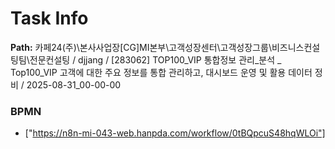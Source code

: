 # Task Info

**Path:** 카페24(주)\본사사업장\[CG]MI본부\고객성장센터\고객성장그룹\비즈니스컨설팅팀\전문컨설팅 / djjang / [283062] TOP100_VIP 통합정보 관리_분석 _ Top100_VIP 고객에 대한 주요 정보를 통합 관리하고, 대시보드 운영 및 활용 데이터 정비 / 2025-08-31_00-00-00

### BPMN
- ["https://n8n-mi-043-web.hanpda.com/workflow/0tBQpcuS48hqWLOi"]

